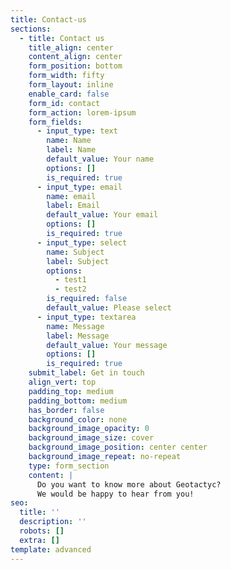 ```yaml
---
title: Contact-us
sections:
  - title: Contact us
    title_align: center
    content_align: center
    form_position: bottom
    form_width: fifty
    form_layout: inline
    enable_card: false
    form_id: contact
    form_action: lorem-ipsum
    form_fields:
      - input_type: text
        name: Name
        label: Name
        default_value: Your name
        options: []
        is_required: true
      - input_type: email
        name: email
        label: Email
        default_value: Your email
        options: []
        is_required: true
      - input_type: select
        name: Subject
        label: Subject
        options:
          - test1
          - test2
        is_required: false
        default_value: Please select
      - input_type: textarea
        name: Message
        label: Message
        default_value: Your message
        options: []
        is_required: true
    submit_label: Get in touch
    align_vert: top
    padding_top: medium
    padding_bottom: medium
    has_border: false
    background_color: none
    background_image_opacity: 0
    background_image_size: cover
    background_image_position: center center
    background_image_repeat: no-repeat
    type: form_section
    content: |
      Do you want to know more about Geotactyc?
      We would be happy to hear from you!
seo:
  title: ''
  description: ''
  robots: []
  extra: []
template: advanced
---
```

